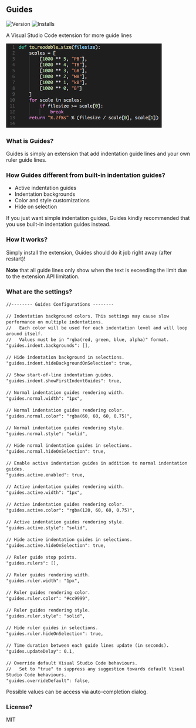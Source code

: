 ## Guides
![Version](http://vsmarketplacebadge.apphb.com/version/spywhere.guides.svg)
![Installs](http://vsmarketplacebadge.apphb.com/installs/spywhere.guides.svg)

A Visual Studio Code extension for more guide lines

![Screenshot](images/screenshot.png)

### What is Guides?
Guides is simply an extension that add indentation guide lines and your own ruler guide lines.

### How Guides different from built-in indentation guides?
- Active indentation guides
- Indentation backgrounds
- Color and style customizations
- Hide on selection

If you just want simple indentation guides, Guides kindly recommended that you use built-in indentation guides instead.

### How it works?
Simply install the extension, Guides should do it job right away (after restart)!

**Note** that all guide lines only show when the text is exceeding the limit due to the extension API limitation.

### What are the settings?
```
//-------- Guides Configurations --------

// Indentation background colors. This settings may cause slow performance on multiple indentations.
//   Each color will be used for each indentation level and will loop around itself.
//   Values must be in "rgba(red, green, blue, alpha)" format.
"guides.indent.backgrounds": [],

// Hide indentation background in selections.
"guides.indent.hideBackgroundOnSelection": true,

// Show start-of-line indentation guides.
"guides.indent.showFirstIndentGuides": true,

// Normal indentation guides rendering width.
"guides.normal.width": "1px",

// Normal indentation guides rendering color.
"guides.normal.color": "rgba(60, 60, 60, 0.75)",

// Normal indentation guides rendering style.
"guides.normal.style": "solid",

// Hide normal indentation guides in selections.
"guides.normal.hideOnSelection": true,

// Enable active indentation guides in addition to normal indentation guides.
"guides.active.enabled": true,

// Active indentation guides rendering width.
"guides.active.width": "1px",

// Active indentation guides rendering color.
"guides.active.color": "rgba(120, 60, 60, 0.75)",

// Active indentation guides rendering style.
"guides.active.style": "solid",

// Hide active indentation guides in selections.
"guides.active.hideOnSelection": true,

// Ruler guide stop points.
"guides.rulers": [],

// Ruler guides rendering width.
"guides.ruler.width": "1px",

// Ruler guides rendering color.
"guides.ruler.color": "#cc9999",

// Ruler guides rendering style.
"guides.ruler.style": "solid",

// Hide ruler guides in selections.
"guides.ruler.hideOnSelection": true,

// Time duration between each guide lines update (in seconds).
"guides.updateDelay": 0.1,

// Override default Visual Studio Code behaviours.
//   Set to "true" to suppress any suggestion towards default Visual Studio Code behaviours.
"guides.overrideDefault": false,
```
Possible values can be access via auto-completion dialog.

### License?
MIT
